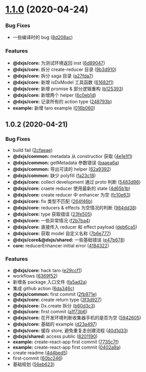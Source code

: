 # [1.1.0](https://github.com/taixw2/dx/compare/v1.0.2...v1.1.0) (2020-04-24)


### Bug Fixes

* 一些编译时的 bug ([8d208ac](https://github.com/taixw2/dx/commit/8d208ac0dfc110940ce7e9ebd32f411d617f993f))


### Features

* **@dxjs/core:** 为测试环境返回 inst ([6d89047](https://github.com/taixw2/dx/commit/6d890477ef6ffbfb615d2f9e240c6bcd43577493))
* **@dxjs/core:** 拆分 create-reducer 目录 ([9b3d910](https://github.com/taixw2/dx/commit/9b3d9101a041e4ffe99abe50eb65405475a09bee))
* **@dxjs/core:** 拆分 saga 目录 ([a27fda7](https://github.com/taixw2/dx/commit/a27fda7f5fbe1b3c7f0329a1074417e9132bf7fe))
* **@dxjs/core:** 新增 isDxModel 工具函数 ([61682f1](https://github.com/taixw2/dx/commit/61682f1f3a9114902970d7d82c9e19d13f9755ca))
* **@dxjs/core:** 新增 promise & 部分逻辑重构 ([b125393](https://github.com/taixw2/dx/commit/b1253930312cf46fc3c60556d1c6b4e0e02c8bef))
* **@dxjs/core:** 新增两个 helper ([6c0eb1d](https://github.com/taixw2/dx/commit/6c0eb1df06e4856e26db3abc0a2247b8d208624a))
* **@dxjs/core:** 记录所有的 action type ([248793b](https://github.com/taixw2/dx/commit/248793b6ec8da533b7b212e3d383105bcd74442b))
* **example:** 新增 taro example ([016b060](https://github.com/taixw2/dx/commit/016b06029070d5514dfe5c49c2b9729ebb3db0bf))



## 1.0.2 (2020-04-21)


### Bug Fixes

* build fail ([2cfaeae](https://github.com/taixw2/dx/commit/2cfaeae07ded1655fd4bca148fe96de515e70998))
* **@dxjs/common:**  metadata 从 constructior 获取 ([4e1e1f1](https://github.com/taixw2/dx/commit/4e1e1f18d73f045f456a10b1cf3f490c7f89a5f1))
* **@dxjs/common:** getMetadata 参数错误 ([baaea6a](https://github.com/taixw2/dx/commit/baaea6af13aee3853224b50fa15828ecbb028d37))
* **@dxjs/common:** 导出可读的 helper ([62a9392](https://github.com/taixw2/dx/commit/62a93921dd713289b5d89b5efb3b2b1a6f37b581))
* **@dxjs/common:** 缺少 polyfill ([fa23c18](https://github.com/taixw2/dx/commit/fa23c180681b0c6917f2c0f8cd0a21a23e8b0cb8))
* **@dxjs/core:** collect development 通过 proto 判断 ([5483d96](https://github.com/taixw2/dx/commit/5483d9606cd1e344590748710f784c145de13fa7))
* **@dxjs/core:** craete reducer 使用最新的 state ([4d65b1b](https://github.com/taixw2/dx/commit/4d65b1b4666c64c7350b22eece63fa36af88354b))
* **@dxjs/core:** create reducer 中 enhancer 为空 ([fc10e63](https://github.com/taixw2/dx/commit/fc10e63a285bc56d9b99b7f0f665c492b8b90281))
* **@dxjs/core:** fix 类型不匹配 ([264f46b](https://github.com/taixw2/dx/commit/264f46be7b7ce9ee1fac3a1ebea76ea55580cc4d))
* **@dxjs/core:** reducers & effects 为空情况的判断 ([984dd38](https://github.com/taixw2/dx/commit/984dd380069894b88eda92963acd1525f69f7083))
* **@dxjs/core:** type 获取错误 ([23fe505](https://github.com/taixw2/dx/commit/23fe505070bae42b594dbbc01a42a3a47b302b47))
* **@dxjs/core:** 一些异常情况 ([f2b7ba4](https://github.com/taixw2/dx/commit/f2b7ba4ecb1b92b7f3925c5f1212bd8eae6ff7b9))
* **@dxjs/core:** 直接传入 reducer 和 effect payload ([deb6ca5](https://github.com/taixw2/dx/commit/deb6ca58f2c77c70c084387c30cf6530a820af2f))
* **@dxjs/core:** 获取 model 自定义名称 ([7b6e777](https://github.com/taixw2/dx/commit/7b6e777472f790edbe010692cfc52c44880f82ee))
* **@dxjs/core&@dxjs/shared:** 一些基础错误 ([e47b678](https://github.com/taixw2/dx/commit/e47b6785243b3de2eea1d9d9cc6ac04d4d6b38a6))
* **core:**  reducerEnhancer  initial error ([4184322](https://github.com/taixw2/dx/commit/4184322bbc9d969858fed60bac4106bae262065b))


### Features

* **@dxjs/core:** hack taro ([e29ccf1](https://github.com/taixw2/dx/commit/e29ccf1eb7662af8747924a87123869e91a81c37))
* workflows ([6369f52](https://github.com/taixw2/dx/commit/6369f52b1ca07bbcae199de6ba66a24c5e22ebe2))
* 新增各 package 入口文件 ([fa5ad2a](https://github.com/taixw2/dx/commit/fa5ad2a3fa16d2c9e5c83ba37d7f07f111746024))
* 集成 github action ([6da346c](https://github.com/taixw2/dx/commit/6da346cf923d9a69517d51d4e118163e6233ee16))
* **@dxjs/common:** first commit ([2fb971e](https://github.com/taixw2/dx/commit/2fb971e4bc8230c4a460c820aca7606669e3a504))
* **@dxjs/core:** create return type ([3f3d927](https://github.com/taixw2/dx/commit/3f3d927f5394d98052c92eb17c1100fdfbac8827))
* **@dxjs/core:** Dx.create 拆分 ([b60d3c3](https://github.com/taixw2/dx/commit/b60d3c318e1bcad2b39cbfc9a0ae32bc7a5087c0))
* **@dxjs/core:** first commit ([a1f73b6](https://github.com/taixw2/dx/commit/a1f73b68f11a943155c133e90bd7f02edd9d16bc))
* **@dxjs/core:** 在开发环境判断收集器手机的是否为空 ([5942605](https://github.com/taixw2/dx/commit/59426056467763b6c0b1b12d4185315c1a082878))
* **@dxjs/core:** 基础的 example ([d23a497](https://github.com/taixw2/dx/commit/d23a497377b1b0ae3cdc965ac9da48a9b3d0f67d))
* **@dxjs/core:** 缓存 store, 避免重复走创建流程 ([40d1d33](https://github.com/taixw2/dx/commit/40d1d33f66183a1adafc07d44e9cbc6565da4a45))
* **@dxjs/shared:** access public ([8201190](https://github.com/taixw2/dx/commit/820119030b2f514c4be48aa5350d08b8cdad706e))
* **example:** create-react-app first commit ([7735c7f](https://github.com/taixw2/dx/commit/7735c7f5271ca06268b668ebc5881ed243f59d65))
* **example:** create-react-app first commit ([0402a9a](https://github.com/taixw2/dx/commit/0402a9ac06f1b82f609975cae2cbd61e25df8d85))
* create readme ([4d4bed5](https://github.com/taixw2/dx/commit/4d4bed55c7a71cb12b08fbc33491eff974d0b6cf))
* first-commit ([60bc246](https://github.com/taixw2/dx/commit/60bc2469d37124876e708b6d5326c439c7839eec))
* 基础规划 ([56eb623](https://github.com/taixw2/dx/commit/56eb62303d22cdcc33469b40147a8306a79d8059))



